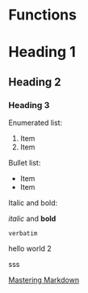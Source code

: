 # Functions

# Heading 1

## Heading 2

### Heading 3

Enumerated list:

1. Item
2. Item

Bullet list:

* Item
* Item

Italic and bold:

*italic* and **bold**

`verbatim`

hello world 2

sss

[Mastering Markdown](https://guides.github.com/features/mastering-markdown/)
